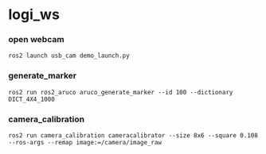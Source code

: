 # logi_ws

### open webcam
    ros2 launch usb_cam demo_launch.py

### generate_marker
    ros2 run ros2_aruco aruco_generate_marker --id 100 --dictionary DICT_4X4_1000

### camera_calibration
    ros2 run camera_calibration cameracalibrator --size 8x6 --square 0.108 --ros-args --remap image:=/camera/image_raw